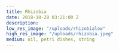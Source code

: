 ```yaml
---
title: Rhizobia
date: 2018-10-28 03:21:00 Z
description: 
low_res_image: "/uploads/rhizobialow"
high_res_image: "/uploads/rhizobia.jpeg"
medium: oil, petri dishes, string
---
```



